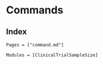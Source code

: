 # Commands

## Index

```@index
Pages = ["command.md"]
```

```@autodocs
Modules = [ClinicalTrialSampleSize]
```
